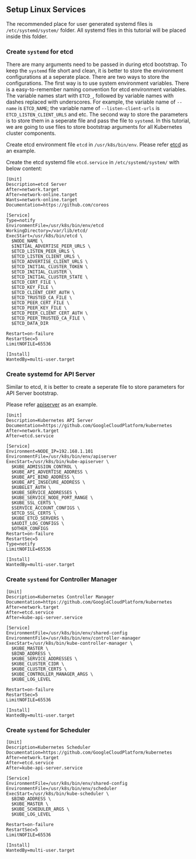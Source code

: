 ## Setup Linux Services

The recommended place for user generated systemd files is `/etc/systemd/system/` folder. All systemd files in this tutorial will be placed inside this folder.

### Create `systemd` for etcd
There are many arguments need to be passed in during etcd bootstrap. To keep the `systemd` file short and clean, it is better to store the environment configurations at a seperate place. There are two ways to store the configurations. The first way is to use system environment variables. There is a easy-to-remember naming convention for etcd environment variables. The variable names start with `ETCD_`, followed by variable names with dashes replaced with underscores. For example, the variable name of `--name` is `ETCD_NAME`; the variable name of `--listen-client-urls` is `ETCD_LISTEN_CLIENT_URLS` and etc. The second way to store the parameters is to store them in a seperate file and pass the file to `systemd`. In this tutorial, we are going to use files to store bootstrap arguments for all Kubernetes cluster components.

Create etcd environment file `etcd` in `/usr/k8s/bin/env`. Please refer [etcd](../environment/etcd) as an example.

Create the etcd systemd file `etcd.service` in `/etc/systemd/system/` with below content:

```shell
[Unit]
Description=etcd Server
After=network.target
After=network-online.target
Wants=network-online.target
Documentation=https://github.com/coreos

[Service]
Type=notify
EnvironmentFile=/usr/k8s/bin/env/etcd
WorkingDirectory=/var/lib/etcd/
ExecStart=/usr/k8s/bin/etcd \
  $NODE_NAME \
  $INITIAL_ADVERTISE_PEER_URLS \
  $ETCD_LISTEN_PEER_URLS \
  $ETCD_LISTEN_CLIENT_URLS \
  $ETCD_ADVERTISE_CLIENT_URLS \
  $ETCD_INITIAL_CLUSTER_TOKEN \
  $ETCD_INITIAL_CLUSTER \
  $ETCD_INITIAL_CLUSTER_STATE \
  $ETCD_CERT_FILE \
  $ETCD_KEY_FILE \
  $ETCD_CLIENT_CERT_AUTH \
  $ETCD_TRUSTED_CA_FILE \
  $ETCD_PEER_CERT_FILE \
  $ETCD_PEER_KEY_FILE \
  $ETCD_PEER_CLIENT_CERT_AUTH \
  $ETCD_PEER_TRUSTED_CA_FILE \
  $ETCD_DATA_DIR

Restart=on-failure
RestartSec=5
LimitNOFILE=65536

[Install]
WantedBy=multi-user.target
```

### Create systemd for API Server
Similar to etcd, it is better to create a seperate file to store parameters for API Server bootstrap.

Please refer [apiserver](../environment/apiserver) as an example.

```shell
[Unit]
Description=Kubernetes API Server
Documentation=https://github.com/GoogleCloudPlatform/kubernetes
After=network.target
After=etcd.service

[Service]
Environment=NODE_IP=192.168.1.101
EnvironmentFile=/usr/k8s/bin/env/apiserver
ExecStart=/usr/k8s/bin/kube-apiserver \
  $KUBE_ADMISSION_CONTROL \
  $KUBE_API_ADVERTISE_ADDRESS \
  $KUBE_API_BIND_ADDRESS \
  $KUBE_API_INSECURE_ADDRESS \
  $KUBELET_AUTH \
  $KUBE_SERVICE_ADDRESSES \
  $KUBE_SERVICE_NODE_PORT_RANGE \
  $KUBE_SSL_CERTS \
  $SERVICE_ACCOUNT_CONFIGS \
  $ETCD_SSL_CERTS \
  $KUBE_ETCD_SERVERS \
  $AUDIT_LOG_CONFIGS \
  $OTHER_CONFIGS
Restart=on-failure
RestartSec=5
Type=notify
LimitNOFILE=65536

[Install]
WantedBy=multi-user.target
```

### Create `systemd` for Controller Manager

```shell
[Unit]
Description=Kubernetes Controller Manager
Documentation=https://github.com/GoogleCloudPlatform/kubernetes
After=network.target
After=etcd.service
After=kube-api-server.service

[Service]
EnvironmentFile=/usr/k8s/bin/env/shared-config
EnvironmentFile=/usr/k8s/bin/env/controller-manager
ExecStart=/usr/k8s/bin/kube-controller-manager \
  $KUBE_MASTER \
  $BIND_ADDRESS \
  $KUBE_SERVICE_ADDRESSES \
  $KUBE_CLUSTER_CIDR \
  $KUBE_CLUSTER_CERTS \
  $KUBE_CONTROLLER_MANAGER_ARGS \
  $KUBE_LOG_LEVEL

Restart=on-failure
RestartSec=5
LimitNOFILE=65536

[Install]
WantedBy=multi-user.target
```

### Create `systemd` for Scheduler

```shell
[Unit]
Description=Kubernetes Scheduler
Documentation=https://github.com/GoogleCloudPlatform/kubernetes
After=network.target
After=etcd.service
After=kube-api-server.service

[Service]
EnvironmentFile=/usr/k8s/bin/env/shared-config
EnvironmentFile=/usr/k8s/bin/env/scheduler
ExecStart=/usr/k8s/bin/kube-scheduler \
  $BIND_ADDRESS \
  $KUBE_MASTER \
  $KUBE_SCHEDULER_ARGS \
  $KUBE_LOG_LEVEL

Restart=on-failure
RestartSec=5
LimitNOFILE=65536

[Install]
WantedBy=multi-user.target
```